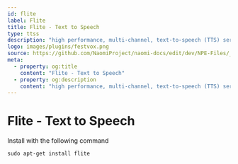 ```yaml
---
id: flite
label: Flite
title: Flite - Text to Speech
type: ttss
description: "high performance, multi-channel, text-to-speech (TTS) server"
logo: images/plugins/festvox.png
source: https://github.com/NaomiProject/naomi-docs/edit/dev/NPE-Files/_plugins_ttss/Flite/readme.md
meta:
  - property: og:title
    content: "Flite - Text to Speech"
  - property: og:description
    content: "high performance, multi-channel, text-to-speech (TTS) server"
---
```


# Flite - Text to Speech <Badge text="Included"/>

<PluginLogo/>

Install with the following command

```shell
sudo apt-get install flite
```


<EditPageLink/>
